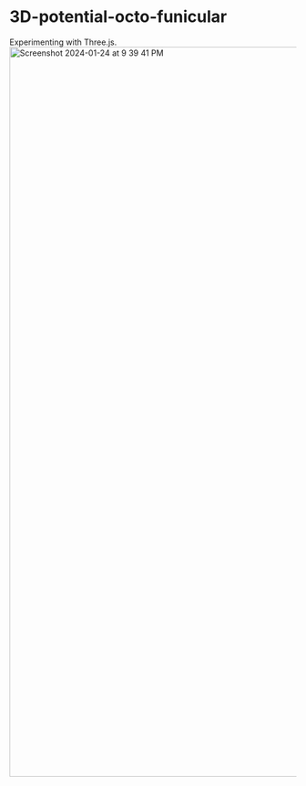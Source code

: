 # 3D-potential-octo-funicular
Experimenting with Three.js. 
<img width="1279" alt="Screenshot 2024-01-24 at 9 39 41 PM" src="https://github.com/ana-radchuk/3D-potential-octo-funicular/assets/71091432/2e7ec85a-579b-44de-9ae4-9fec0251f005">
